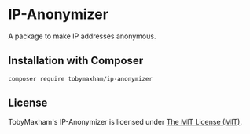 # IP-Anonymizer
A package to make IP addresses anonymous.

## Installation with Composer

```shell
composer require tobymaxham/ip-anonymizer
```


## License

TobyMaxham's IP-Anonymizer is licensed under [The MIT License (MIT)](LICENSE).